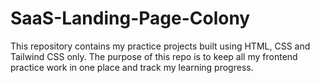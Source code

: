 # SaaS-Landing-Page-Colony
This repository contains my practice projects built using HTML, CSS and Tailwind CSS only. The purpose of this repo is to keep all my frontend practice work in one place and track my learning progress.
